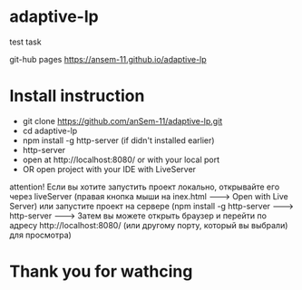 # adaptive-lp
test task

git-hub pages https://ansem-11.github.io/adaptive-lp
# Install instruction

* git clone https://github.com/anSem-11/adaptive-lp.git
* cd adaptive-lp
* npm install -g http-server (if didn't installed earlier)
* http-server
* open at http://localhost:8080/ or with your local port
* OR open project with your IDE with LiveServer

attention! Если вы хотите запустить проект локально, открывайте его через liveServer (правая кнопка мыши на inex.html ---> Open with Live Server)
или запустите проект на сервере (npm install -g http-server  --->  http-server --->   Затем вы можете открыть браузер и перейти по адресу http://localhost:8080/ (или другому порту, который вы выбрали) для просмотра)

# Thank you for wathcing
